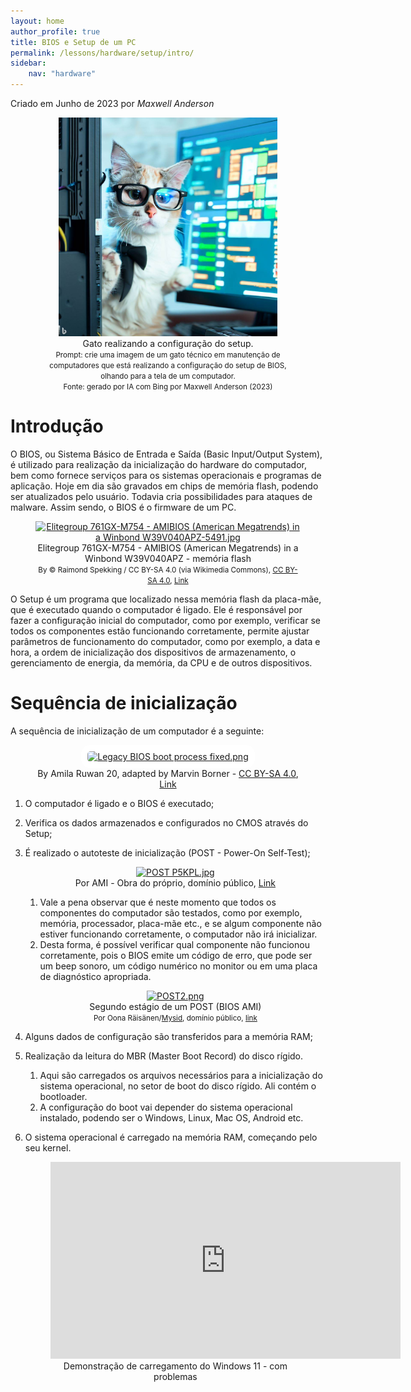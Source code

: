 ```yaml
---
layout: home
author_profile: true
title: BIOS e Setup de um PC
permalink: /lessons/hardware/setup/intro/
sidebar:
    nav: "hardware"
---
```

Criado em Junho de 2023 por *Maxwell Anderson*

<figure style="text-align:center">
    <img src="../../../../assets/images/gpt/cat_setup5.jpg" width="350" alt="Gato realizando a configuração do setup. Prompt: Crie uma imagem de um gato técnico em manutenção de computadores que está realizando a configuração do setup de BIOS, olhando para a tela de um computador.">
    <figcaption>Gato realizando a configuração do setup.</figcaption>
    <small>Prompt: crie uma imagem de um gato técnico em manutenção de computadores que está realizando a configuração do setup de BIOS, olhando para a tela de um computador.</small>
    <br>
    <small>Fonte: gerado por IA com Bing por Maxwell Anderson (2023)</small>
</figure>

# Introdução

O BIOS, ou Sistema Básico de Entrada e Saída (Basic Input/Output System), é utilizado para realização da inicialização do hardware do computador, bem como fornece serviços para os sistemas operacionais e programas de aplicação. Hoje em dia são gravados em chips de memória flash, podendo ser atualizados pelo usuário. Todavia cria possibilidades para ataques de malware. Assim sendo, o BIOS é o firmware de um PC.

<figure style="text-align:center">
    <a href="https://commons.wikimedia.org/wiki/File:Elitegroup_761GX-M754_-_AMIBIOS_(American_Megatrends)_in_a_Winbond_W39V040APZ-5491.jpg#/media/File:Elitegroup_761GX-M754_-_AMIBIOS_(American_Megatrends)_in_a_Winbond_W39V040APZ-5491.jpg">
        <img src="https://upload.wikimedia.org/wikipedia/commons/9/9a/Elitegroup_761GX-M754_-_AMIBIOS_%28American_Megatrends%29_in_a_Winbond_W39V040APZ-5491.jpg" alt="Elitegroup 761GX-M754 - AMIBIOS (American Megatrends) in a Winbond W39V040APZ-5491.jpg" height="480" width="640">
    </a>
    <figcaption>Elitegroup 761GX-M754 - AMIBIOS (American Megatrends) in a Winbond W39V040APZ - memória flash</figcaption>
    <small>
        By © Raimond Spekking / CC BY-SA 4.0 (via Wikimedia Commons), <a href="https://creativecommons.org/licenses/by-sa/4.0" title="Creative Commons Attribution-Share Alike 4.0">CC BY-SA 4.0</a>, <a href="https://commons.wikimedia.org/w/index.php?curid=53826924">Link</a>
    </small>
</figure>

O Setup é um programa que localizado nessa memória flash da placa-mãe, que é executado quando o computador é ligado. Ele é responsável por fazer a configuração inicial do computador, como por exemplo, verificar se todos os componentes estão funcionando corretamente, permite ajustar parâmetros de funcionamento do computador, como por exemplo, a data e hora, a ordem de inicialização dos dispositivos de armazenamento, o gerenciamento de energia, da memória, da CPU e de outros dispositivos.

# Sequência de inicialização

A sequência de inicialização de um computador é a seguinte:

<figure style="text-align:center;">
    <a href="https://commons.wikimedia.org/wiki/File:Legacy_BIOS_boot_process_fixed.png#/media/File:Legacy_BIOS_boot_process_fixed.png">
        <img src="https://upload.wikimedia.org/wikipedia/commons/2/20/Legacy_BIOS_boot_process_fixed.png" alt="Legacy BIOS boot process fixed.png" height="152" width="640"  style="text-align:center; background-color:white; border-radius:15px; padding:10px">
    </a>
    <br>
    <figcaption>
    By Amila Ruwan 20, adapted by Marvin Borner - <a class="external free" href="https://commons.wikimedia.org/wiki/File:Legacy_BIOS_boot_process.png"></a><a href="https://creativecommons.org/licenses/by-sa/4.0" title="Creative Commons Attribution-Share Alike 4.0">CC BY-SA 4.0</a>, <a href="https://commons.wikimedia.org/w/index.php?curid=127392282">Link</a>
    </figcaption>
</figure>

1. O computador é ligado e o BIOS é executado;
2. Verifica os dados armazenados e configurados no CMOS através do Setup;
3. É realizado o autoteste de inicialização (POST - Power-On Self-Test);

    <figure style="text-align:center;">
        <a href="https://commons.wikimedia.org/wiki/File:POST_P5KPL.jpg#/media/Ficheiro:POST_P5KPL.jpg">
            <img src="https://upload.wikimedia.org/wikipedia/commons/9/92/POST_P5KPL.jpg" alt="POST P5KPL.jpg" height="480" width="606">
        </a>
        <figcaption>
            Por AMI - <span class="int-own-work" lang="pt">Obra do próprio</span>, domínio público, <a href="https://commons.wikimedia.org/w/index.php?curid=4938576">Link</a>
        </figcaption>
    </figure>

   1. Vale a pena observar que é neste momento que todos os componentes do computador são testados, como por exemplo, memória, processador, placa-mãe etc., e se algum componente não estiver funcionando corretamente, o computador não irá inicializar.
   2. Desta forma, é possível verificar qual componente não funcionou corretamente, pois o BIOS emite um código de erro, que pode ser um beep sonoro, um código numérico no monitor ou em uma placa de diagnóstico apropriada.

    <figure style="text-align:center">
        <a href="https://commons.wikimedia.org/wiki/File:POST2.png#/media/Ficheiro:POST2.png">
            <img src="https://upload.wikimedia.org/wikipedia/commons/1/1a/POST2.png" alt="POST2.png" height="413" width="660">
        </a>
        <figcaption>
            Segundo estágio de um POST (BIOS AMI)
        </figcaption>
        <small>
            Por Oona Räisänen/<a href="https://en.wikipedia.org/wiki/User:Mysid" class="extiw" title="w:User:Mysid">Mysid</a>, domínio público, <a href="https://commons.wikimedia.org/w/index.php?curid=14718137">link</a>
        </small>
    </figure>

4. Alguns dados de configuração são transferidos para a memória RAM;
5. Realização da leitura do MBR (Master Boot Record) do disco rígido.
   1. Aqui são carregados os arquivos necessários para a inicialização do sistema operacional, no setor de boot do disco rígido. Ali contém o bootloader.
   2. A configuração do boot vai depender do sistema operacional instalado, podendo ser o Windows, Linux, Mac OS, Android etc.
6. O sistema operacional é carregado na memória RAM, começando pelo seu kernel.

    <figure style="text-align:center">
        <iframe width="560" height="315" src="https://www.youtube.com/embed/VOC83aZy_NI" title="YouTube video player" frameborder="0" allow="accelerometer; autoplay; clipboard-write; encrypted-media; gyroscope; picture-in-picture; web-share" allowfullscreen></iframe>
        <figcaption>Demonstração de carregamento do Windows 11 - com problemas</figcaption>
    </figure>